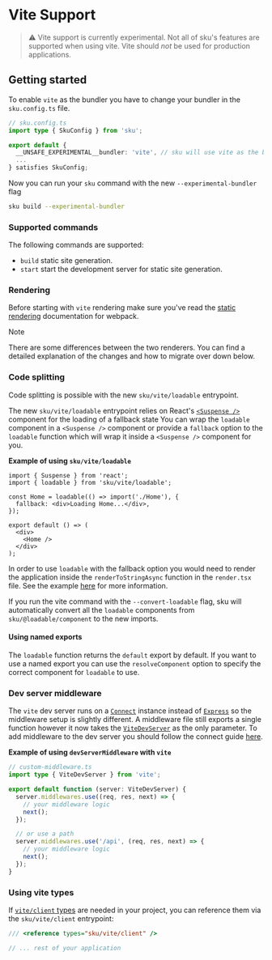 # Vite Support

> ⚠️ Vite support is currently experimental. Not all of sku's features are supported when using vite. Vite should _not_ be used for production applications.

## Getting started

To enable `vite` as the bundler you have to change your bundler in the `sku.config.ts` file.

```typescript
// sku.config.ts
import type { SkuConfig } from 'sku';

export default {
  __UNSAFE_EXPERIMENTAL__bundler: 'vite', // sku will use vite as the bundler.
  ...
} satisfies SkuConfig;
```

Now you can run your `sku` command with the new `--experimental-bundler` flag

```bash
sku build --experimental-bundler
```

### Supported commands

The following commands are supported:

- `build` static site generation.
- `start` start the development server for static site generation.

### Rendering

Before starting with `vite` rendering make sure you've read the [static rendering](./docs/static-rendering.md) documentation for webpack.

> [!NOTE]
> There are some differences between the two renderers.
> You can find a detailed explanation of the changes and how to migrate over down below.

### Code splitting

Code splitting is possible with the new `sku/vite/loadable` entrypoint.

The new `sku/vite/loadable` entrypoint relies on React's [`<Suspense />`](https://react.dev/reference/react/Suspense) component for the loading of a fallback state
You can wrap the `loadable` component in a `<Suspense />` component or provide a `fallback` option to the `loadable` function which will wrap it inside a `<Suspense />` component for you.

**Example of using `sku/vite/loadable`**

```tsx
import { Suspense } from 'react';
import { loadable } from 'sku/vite/loadable';

const Home = loadable(() => import('./Home'), {
  fallback: <div>Loading Home...</div>,
});

export default () => (
  <div>
    <Home />
  </div>
);
```

In order to use `loadable` with the fallback option you would need to render the application inside the `renderToStringAsync` function in the `render.tsx` file. See the example [here](./docs/static-rendering.md#renderApp) for more information.

If you run the vite command with the `--convert-loadable` flag, sku will automatically convert all the `loadable` components from `sku/@loadable/component` to the new imports.

#### Using named exports

The `loadable` function returns the `default` export by default.
If you want to use a named export you can use the `resolveComponent` option to specify the correct component for `loadable` to use.

### Dev server middleware

The `vite` dev server runs on a [`Connect`](https://github.com/senchalabs/connect) instance instead of [`Express`](https://expressjs.com/) so the middleware setup is slightly different. A middleware file still exports a single function however it now takes the [`ViteDevServer`](https://vite.dev/guide/api-javascript.html#vitedevserver) as the only parameter.
To add middleware to the dev server you should follow the connect guide [here](https://github.com/senchalabs/connect#use-middleware).

**Example of using `devServerMiddleware` with `vite`**

```typescript
// custom-middleware.ts
import type { ViteDevServer } from 'vite';

export default function (server: ViteDevServer) {
  server.middlewares.use((req, res, next) => {
    // your middleware logic
    next();
  });

  // or use a path
  server.middlewares.use('/api', (req, res, next) => {
    // your middleware logic
    next();
  });
}
```

### Using vite types

If [`vite/client` types](https://vite.dev/guide/features#client-types) are needed in your project, you can reference them via the `sku/vite/client` entrypoint:

```typescript
/// <reference types="sku/vite/client" />

// ... rest of your application
```
